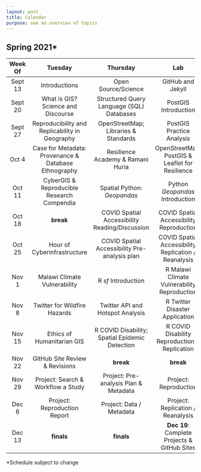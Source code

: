 ```yaml
---
layout: post
title: Calendar
purpose: see an overview of topics
---
```


## Spring 2021*

Week Of | Tuesday | Thursday | Lab
:-----: | :-----: | :------: | :-:
Sept 13 | Introductions | Open Source/Science | GitHub and Jekyll
Sept 20 | What is GIS? Science and Discourse | Structured Query Language (SQL) Databases | PostGIS Introduction
Sept 27 | Reproducibility and Replicability in Geography | OpenStreetMap; Libraries & Standards | PostGIS Practice Analysis
Oct 4 | Case for Metadata: Provenance &  Database Ethnography | Resilience Academy & Ramani Huria | OpenStreetMap, PostGIS & Leaflet for Resilience
Oct 11 | CyberGIS & Reproducible Research Compendia | Spatial Python: *Geopandas* | Python *Geopandas* Introduction
Oct 18 | **break** | COVID Spatial Accessibility Reading/Discussion | COVID Spatial Accessibility Reproduction
Oct 25 | Hour of Cyberinfrastructure | COVID Spatial Accessibility Pre-analysis plan | COVID Spatial Accessibility Replication / Reanalysis
Nov 1 | Malawi Climate Vulnerability | R *sf* Introduction | R Malawi Climate Vulnerability Reproduction
Nov 8 | Twitter for Wildfire Hazards | Twitter API and Hotspot Analysis | R Twitter Disaster Application
Nov 15 | Ethics of Humanitarian GIS | R COVID Disability; Spatial Epidemic Detection | R COVID Disability Reproduction & Replication
Nov 22 | GitHub Site Review & Revisions | **break** | **break**
Nov 29 | Project: Search & Workflow a Study | Project: Pre-analysis Plan & Metadata | Project: Reproduction
Dec 6 | Project: Reproduction Report | Project: Data / Metadata | Project: Replication / Reanalysis
Dec 13 | **finals** | **finals** | **Dec 19**: Complete Projects & GitHub Sites

*Schedule subject to change
